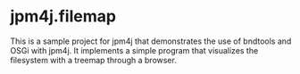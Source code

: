jpm4j.filemap
=============

This is a sample project for jpm4j that demonstrates the use of bndtools and OSGi with jpm4j. It 
implements a simple program that visualizes the filesystem with a treemap through a browser.
